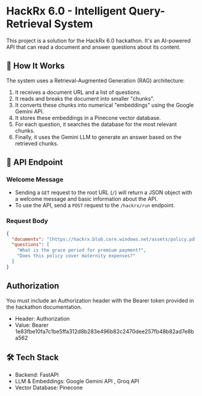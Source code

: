 # HackRx 6.0 - Intelligent Query-Retrieval System

This project is a solution for the HackRx 6.0 hackathon. It's an AI-powered API that can read a document and answer questions about its content.

## 🤖 How It Works

The system uses a Retrieval-Augmented Generation (RAG) architecture:
1.  It receives a document URL and a list of questions.
2.  It reads and breaks the document into smaller "chunks".
3.  It converts these chunks into numerical "embeddings" using the Google Gemini API.
4.  It stores these embeddings in a Pinecone vector database.
5.  For each question, it searches the database for the most relevant chunks.
6.  Finally, it uses the Gemini LLM to generate an answer based on the retrieved chunks.

## 🚀 API Endpoint

### Welcome Message

- Sending a `GET` request to the root URL (`/`) will return a JSON object with a welcome message and basic information about the API.
- To use the API, send a `POST` request to the `/hackrx/run` endpoint.

### Request Body

```json
{
  "documents": "[https://hackrx.blob.core.windows.net/assets/policy.pdf?sv=](https://hackrx.blob.core.windows.net/assets/policy.pdf?sv=)...",
  "questions": [
    "What is the grace period for premium payment?",
    "Does this policy cover maternity expenses?"
  ]
}
```
## Authorization
You must include an Authorization header with the Bearer token provided in the hackathon documentation.
- Header: Authorization
- Value:  Bearer 1e83fbe10fa7c1be5ffa312d8b283e496b82c2470dee257fb48b82ad7e8ba562

## 🛠️ Tech Stack
- Backend: FastAPI
- LLM & Embeddings: Google Gemini API , Groq API
- Vector Database: Pinecone

